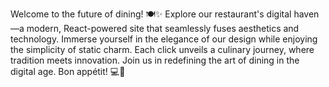 Welcome to the future of dining! 🍽✨ Explore our restaurant's digital haven—a modern, React-powered site that seamlessly fuses aesthetics and technology. Immerse yourself in the elegance of our design while enjoying the simplicity of static charm. Each click unveils a culinary journey, where tradition meets innovation. Join us in redefining the art of dining in the digital age. Bon appétit! 💻🔗 
